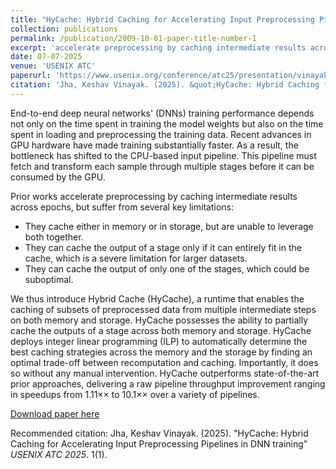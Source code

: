```yaml
---
title: "HyCache: Hybrid Caching for Accelerating Input Preprocessing Pipelines in DNN training"
collection: publications
permalink: /publication/2009-10-01-paper-title-number-1
excerpt: 'accelerate preprocessing by caching intermediate results across epochs'
date: 07-07-2025
venue: 'USENIX ATC'
paperurl: 'https://www.usenix.org/conference/atc25/presentation/vinayak'
citation: 'Jha, Keshav Vinayak. (2025). &quot;HyCache: Hybrid Caching for Accelerating Input Preprocessing Pipelines in DNN training&quot; <i>USENIX ATC 2025</i>. 1(1).'
---
```

End-to-end deep neural networks' (DNNs) training performance depends not only on the time spent in training the model weights but also on the time spent in loading and preprocessing the training data. Recent advances in GPU hardware have made training substantially faster. As a result, the bottleneck has shifted to the CPU-based input pipeline. This pipeline must fetch and transform each sample through multiple stages before it can be consumed by the GPU.

Prior works accelerate preprocessing by caching intermediate results across epochs, but suffer from several key limitations:

- They cache either in memory or in storage, but are unable to leverage both together.
- They can cache the output of a stage only if it can entirely fit in the cache, which is a severe limitation for larger datasets.
- They can cache the output of only one of the stages, which could be suboptimal.

We thus introduce Hybrid Cache (HyCache), a runtime that enables the caching of subsets of preprocessed data from multiple intermediate steps on both memory and storage. HyCache possesses the ability to partially cache the outputs of a stage across both memory and storage. HyCache deploys integer linear programming (ILP) to automatically determine the best caching strategies across the memory and the storage by finding an optimal trade-off between recomputation and caching. Importantly, it does so without any manual intervention. HyCache outperforms state-of-the-art prior approaches, delivering a raw pipeline throughput improvement ranging in speedups from 1.11×× to 10.1×× over a variety of pipelines.


[Download paper here](https://www.usenix.org/conference/atc25/presentation/vinayak)

Recommended citation: Jha, Keshav Vinayak. (2025). &quot;HyCache: Hybrid Caching for Accelerating Input Preprocessing Pipelines in DNN training&quot; <i>USENIX ATC 2025</i>. 1(1).
